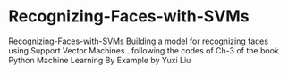 # Recognizing-Faces-with-SVMs
Recognizing-Faces-with-SVMs
Building a model for recognizing faces using Support Vector Machines...following the codes of Ch-3 of the book Python Machine Learning By Example by Yuxi Liu
